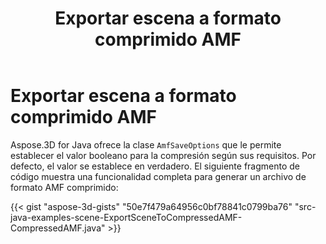 ﻿---
title: Exportar escena a formato comprimido AMF
type: docs
weight: 60
url: /es/java/export-scene-to-compressed-amf-format/
description: Aspose.3D for Java ofrece la clase AmfSaveOptions que le permite establecer el valor booleano para la compresión según sus requisitos.
---
# **Exportar escena a formato comprimido AMF**
Aspose.3D for Java ofrece la clase `AmfSaveOptions` que le permite establecer el valor booleano para la compresión según sus requisitos. Por defecto, el valor se establece en verdadero. El siguiente fragmento de código muestra una funcionalidad completa para generar un archivo de formato AMF comprimido:

{{< gist "aspose-3d-gists" "50e7f479a64956c0bf78841c0799ba76" "src-java-examples-scene-ExportSceneToCompressedAMF-CompressedAMF.java" >}}
